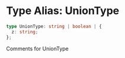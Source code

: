 # Type Alias: UnionType

```ts
type UnionType: string | boolean | {
  z: string;
};
```

Comments for UnionType
